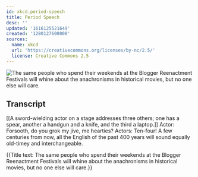 ```yaml
---
id: xkcd.period-speech
title: Period Speech
desc: ''
updated: '1616125521649'
created: '1280127600000'
sources:
  name: xkcd
  url: 'https://creativecommons.org/licenses/by-nc/2.5/'
  license: Creative Commons 2.5
---
```

![The same people who spend their weekends at the Blogger Reenactment Festivals will whine about the anachronisms in historical movies, but no one else will care.](https://imgs.xkcd.com/comics/period_speech.png)

## Transcript
[[A sword-wielding actor on a stage addresses three others; one has a spear, another a handgun and a knife, and the third a laptop.]]
Actor: Forsooth, do you grok my jive, me hearties?
Actors: Ten-four!
A few centuries from now, all the English of the past 400 years will sound equally old-timey and interchangeable.

{{Title text: The same people who spend their weekends at the Blogger Reenactment Festivals will whine about the anachronisms in historical movies, but no one else will care.}}
